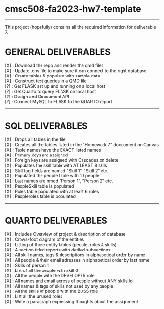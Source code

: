 # cmsc508-fa2023-hw7-template
----

This project (hopefully) contains all the required information for deliverable 7. 

# GENERAL DELIVERABLES

[X] : Download the repo and render the qmd files <br>
[X] : Update .env file to make sure it can connect to the right database <br>
[X] : Create tables & populate with sample data<br>
[X] : Construct test queries in a QMD file<br>
[?] : Get FLASK set up and running on a local host<br> 
[?] : Get Quarto to query FLASK on local host<br>
[?] : Design and Doccument API<br>
[?] : Connect MySQL to FLASK to the QUARTO report<br>

----

# SQL DELIVERABLES

[X] : Drops all tables in the file<br>
[X] : Creates all the tables listed in the "Homework 7" doccument on Canvas<br>
    [X] : Table names have the EXACT listed names<br>
[X] : Primary keys are assigned <br>
[X] : Foreign keys are assigned with Cascades on delete<br>
[X] : Populates the skill table with AT LEAST 8 sklls<br>
    [X] : Skill tag fields are named "Skill 1", "Skill 2" etc. <br>
[X] : Populated the people table with 10 people<br>
    [X] : Last names are nmed "Person 1", "Person 2" etc. <br>
[X] : PeopleSkill table is populated<br>
[X] : Roles table populated with at least 6 roles<br>
[X] : Peopleroles table is populated<br>

----

# QUARTO DELIVERABLES

[X] : Includes Overview of project & description of database<br>
[X] : Crows-foot diagram of the entities<br>
[X] : Listing of three entity tables (people, roles & skills)<br>
[X] : A section titled reports with detiled subsections<br>
    [X] : All skill names, tags & descriptions in alphabetical order by name<br>
    [X] : All people & their email adresses in alphabetical order by last name<br>
    [X] : Skills of person 1<br>
    [X] : List of all the people with skill 6<br>
    [X] : All the people with the DEVELOPER role<br>
    [X] : All names and email adress of people without ANY skills lol<br>
    [X] : All names & tags of skills not used by any people<br>
    [X] : All the skills of people with the BOSS role<br>
    [X] : List all the unused roles <br>
[X] : Write a paragraph expressing thoughts about the assignment<br>